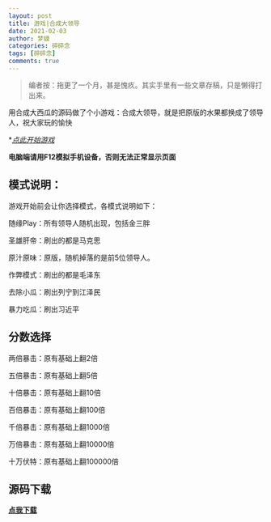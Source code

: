 ```yaml
---
layout: post
title: 游戏|合成大领导
date: 2021-02-03
author: 梦貘
categories: 碎碎念
tags: [碎碎念]
comments: true
--- 
```


> 编者按：拖更了一个月，甚是愧疚。其实手里有一些文章存稿，只是懒得打出来。

用合成大西瓜的源码做了个小游戏：合成大领导，就是把原版的水果都换成了领导人，祝大家玩的愉快

**[点此开始游戏](http://games.totemblog.tk/leaders)*

**电脑端请用F12模拟手机设备，否则无法正常显示页面**

## 模式说明：

游戏开始前会让你选择模式，各模式说明如下：

随缘Play：所有领导人随机出现，包括金三胖

圣雄肝帝：刷出的都是马克思

原汁原味：原版，随机掉落的是前5位领导人。

作弊模式：刷出的都是毛泽东

去除小瓜：刷出列宁到江泽民

暴力吃瓜：刷出习近平

## 分数选择

两倍暴击：原有基础上翻2倍

五倍暴击：原有基础上翻5倍

十倍暴击：原有基础上翻10倍

百倍暴击：原有基础上翻100倍

千倍暴击：原有基础上翻1000倍

万倍暴击：原有基础上翻10000倍

十万伏特：原有基础上翻100000倍

## 源码下载

**[点我下载](http://pan.totemblog.tk/pan5g/%E5%8D%9A%E5%AE%A2%E8%B5%84%E6%BA%90/leaders.zip)**
